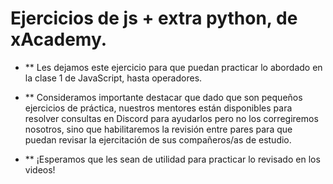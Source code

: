 # Ejercicios de js + extra python, de xAcademy. 
- ** Les dejamos este ejercicio para que puedan practicar lo abordado en la clase 1 de JavaScript, hasta operadores.

- ** Consideramos importante destacar que dado que son pequeños ejercicios de práctica, nuestros mentores están disponibles para resolver consultas en Discord para ayudarlos pero no los corregiremos nosotros, sino que habilitaremos la revisión entre pares para que puedan revisar la ejercitación de sus compañeros/as de estudio. 

- ** ¡Esperamos que les sean de utilidad para practicar lo revisado en los videos!
